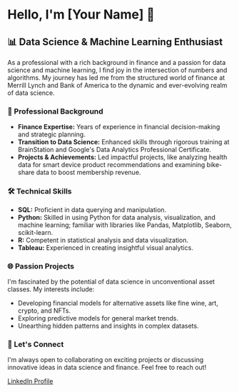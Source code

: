 # Hello, I'm [Your Name] 👋

## 📊 Data Science & Machine Learning Enthusiast

As a professional with a rich background in finance and a passion for data science and machine learning, I find joy in the intersection of numbers and algorithms. My journey has led me from the structured world of finance at Merrill Lynch and Bank of America to the dynamic and ever-evolving realm of data science.

### 💼 Professional Background
- **Finance Expertise:** Years of experience in financial decision-making and strategic planning.
- **Transition to Data Science:** Enhanced skills through rigorous training at BrainStation and Google's Data Analytics Professional Certificate.
- **Projects & Achievements:** Led impactful projects, like analyzing health data for smart device product recommendations and examining bike-share data to boost membership revenue.

### 🛠 Technical Skills
- **SQL:** Proficient in data querying and manipulation.
- **Python:** Skilled in using Python for data analysis, visualization, and machine learning; familiar with libraries like Pandas, Matplotlib, Seaborn, scikit-learn.
- **R:** Competent in statistical analysis and data visualization.
- **Tableau:** Experienced in creating insightful visual analytics.

### 🌐 Passion Projects
I'm fascinated by the potential of data science in unconventional asset classes. My interests include:
- Developing financial models for alternative assets like fine wine, art, crypto, and NFTs.
- Exploring predictive models for general market trends.
- Unearthing hidden patterns and insights in complex datasets.

### 🤝 Let's Connect
I'm always open to collaborating on exciting projects or discussing innovative ideas in data science and finance. Feel free to reach out!

[LinkedIn Profile](https://www.linkedin.com/in/george-jieh/)

<!---
georgejieh/georgejieh is a ✨ special ✨ repository because its `README.md` (this file) appears on your GitHub profile.
You can click the Preview link to take a look at your changes.
--->
